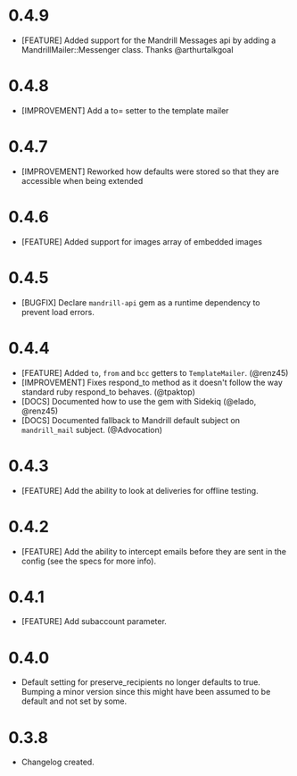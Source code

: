 # 0.4.9
- [FEATURE] Added support for the Mandrill Messages api by adding a MandrillMailer::Messenger class. Thanks @arthurtalkgoal

# 0.4.8
- [IMPROVEMENT] Add a to= setter to the template mailer

# 0.4.7
- [IMPROVEMENT] Reworked how defaults were stored so that they are accessible when being extended

# 0.4.6
- [FEATURE] Added support for images array of embedded images

# 0.4.5
- [BUGFIX] Declare `mandrill-api` gem as a runtime dependency to prevent load errors.

# 0.4.4
- [FEATURE] Added `to`, `from` and `bcc` getters to `TemplateMailer`. (@renz45)
- [IMPROVEMENT] Fixes respond_to method as it doesn't follow the way standard ruby respond_to behaves. (@tpaktop)
- [DOCS] Documented how to use the gem with Sidekiq (@elado, @renz45)
- [DOCS] Documented fallback to Mandrill default subject on `mandrill_mail` subject. (@Advocation)

# 0.4.3
- [FEATURE] Add the ability to look at deliveries for offline testing.

# 0.4.2
- [FEATURE] Add the ability to intercept emails before they are sent in the config (see the specs for more info).

# 0.4.1
- [FEATURE] Add subaccount parameter.

# 0.4.0
- Default setting for preserve_recipients no longer defaults to true. Bumping a minor version since this might have been assumed to be default and not set by some.

# 0.3.8
- Changelog created.
